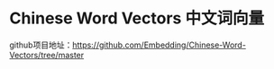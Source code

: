 # Chinese Word Vectors 中文词向量

github项目地址：https://github.com/Embedding/Chinese-Word-Vectors/tree/master